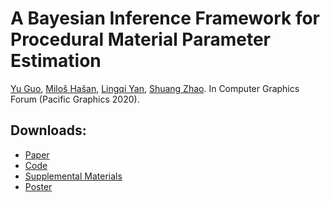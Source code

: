 # A Bayesian Inference Framework for Procedural Material Parameter Estimation

[Yu Guo](https://tflsguoyu.github.io/), [Miloš Hašan](http://miloshasan.net/), [Lingqi Yan](https://sites.cs.ucsb.edu/~lingqi/), [Shuang Zhao](https://shuangz.com/). 
In Computer Graphics Forum (Pacific Graphics 2020). 

## Downloads:
* [Paper]()
* [Code]()
* [Supplemental Materials]()
* [Poster]()
